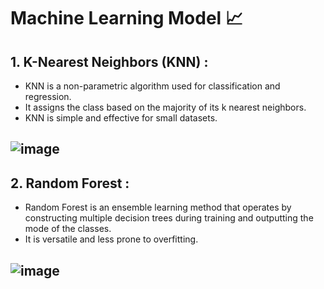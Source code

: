 # Machine Learning Model 📈
## 1. K-Nearest Neighbors (KNN) :
 * KNN is a non-parametric algorithm used for classification and regression.
 * It assigns the class based on the majority of its k nearest neighbors.
 * KNN is simple and effective for small datasets.
## ![image](https://github.com/user-attachments/assets/f490ce0f-7cc0-42bd-95c6-e14ee3a8dbe9)
##
## 2. Random Forest : 
 * Random Forest is an ensemble learning method that operates by constructing multiple decision trees during training and outputting the mode of the classes.
 * It is versatile and less prone to overfitting.
## ![image](https://github.com/user-attachments/assets/fad12b6b-0d76-46ad-9170-2a4b8a73afe3)





